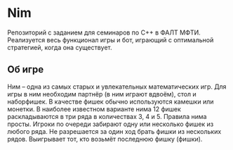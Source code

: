 # Nim
Репозиторий с заданием для семинаров по C++ в ФАЛТ МФТИ. Реализуется весь функционал игры и бот, играющий c оптимальной стратегией, когда она существует.
## Об игре
Ним – одна из самых старых и увлекательных математических игр. Для игры в ним необходим партнёр (в ним играют вдвоём), стол и наборфишек. В качестве фишек обычно используются камешки или монетки. В наиболее известном варианте нима 12 фишек раскладываются в три ряда в количествах 3, 4 и 5. Правила нима просты. Игроки по очереди забирают одну или несколько фишек из любого ряда. Не разрешается за один ход брать фишки из нескольких рядов. Выигрывает тот, кто возьмёт последнюю фишку (фишки).